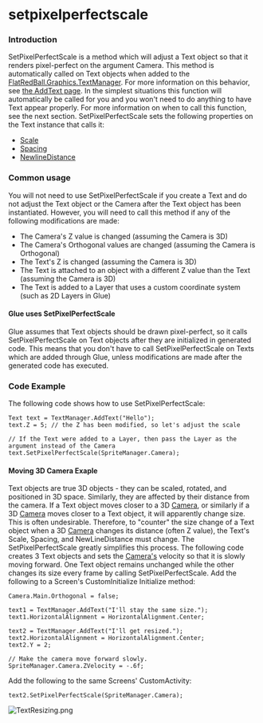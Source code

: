 # setpixelperfectscale

### Introduction

SetPixelPerfectScale is a method which will adjust a Text object so that it renders pixel-perfect on the argument Camera. This method is automatically called on Text objects when added to the [FlatRedBall.Graphics.TextManager](../../../../../frb/docs/index.php). For more information on this behavior, see [the AddText page](../../../../../frb/docs/index.php). In the simplest situations this function will automatically be called for you and you won't need to do anything to have Text appear properly. For more information on when to call this function, see the next section. SetPixelPerfectScale sets the following properties on the Text instance that calls it:

* [Scale](../../../../../frb/docs/index.php)
* [Spacing](../../../../../frb/docs/index.php)
* [NewlineDistance](../../../../../frb/docs/index.php)

### Common usage

You will not need to use SetPixelPerfectScale if you create a Text and do not adjust the Text object or the Camera after the Text object has been instantiated. However, you will need to call this method if any of the following modifications are made:

* The Camera's Z value is changed (assuming the Camera is 3D)
* The Camera's Orthogonal values are changed (assuming the Camera is Orthogonal)
* The Text's Z is changed (assuming the Camera is 3D)
* The Text is attached to an object with a different Z value than the Text (assuming the Camera is 3D)
* The Text is added to a Layer that uses a custom coordinate system (such as 2D Layers in Glue)

#### Glue uses SetPixelPerfectScale

Glue assumes that Text objects should be drawn pixel-perfect, so it calls SetPixelPerfectScale on Text objects after they are initialized in generated code. This means that you don't have to call SetPixelPerfectScale on Texts which are added through Glue, unless modifications are made after the generated code has executed.

### Code Example

The following code shows how to use SetPixelPerfectScale:

```
Text text = TextManager.AddText("Hello");
text.Z = 5; // the Z has been modified, so let's adjust the scale

// If the Text were added to a Layer, then pass the Layer as the argument instead of the Camera
text.SetPixelPerfectScale(SpriteManager.Camera);
```

#### Moving 3D Camera Exaple

Text objects are true 3D objects - they can be scaled, rotated, and positioned in 3D space. Similarly, they are affected by their distance from the camera. If a Text object moves closer to a 3D [Camera](../../../../../frb/docs/index.php), or similarly if a 3D [Camera](../../../../../frb/docs/index.php) moves closer to a Text object, it will apparently change size. This is often undesirable. Therefore, to "counter" the size change of a Text object when a 3D [Camera](../../../../../frb/docs/index.php) changes its distance (often Z value), the Text's Scale, Spacing, and NewLineDistance must change. The SetPixelPerfectScale greatly simplifies this process. The following code creates 3 Text objects and sets the [Camera's](../../../../../frb/docs/index.php) velocity so that it is slowly moving forward. One Text object remains unchanged while the other changes its size every frame by calling SetPixelPerfectScale. Add the following to a Screen's CustomInitialize Initialize method:

```
Camera.Main.Orthogonal = false;

text1 = TextManager.AddText("I'll stay the same size.");
text1.HorizontalAlignment = HorizontalAlignment.Center;

text2 = TextManager.AddText("I'll get resized.");
text2.HorizontalAlignment = HorizontalAlignment.Center;
text2.Y = 2;
  
// Make the camera move forward slowly.
SpriteManager.Camera.ZVelocity = -.6f;
```

Add the following to the same Screens' CustomActivity:

```
text2.SetPixelPerfectScale(SpriteManager.Camera);
```

![TextResizing.png](../../../../../media/migrated_media-TextResizing.png)
